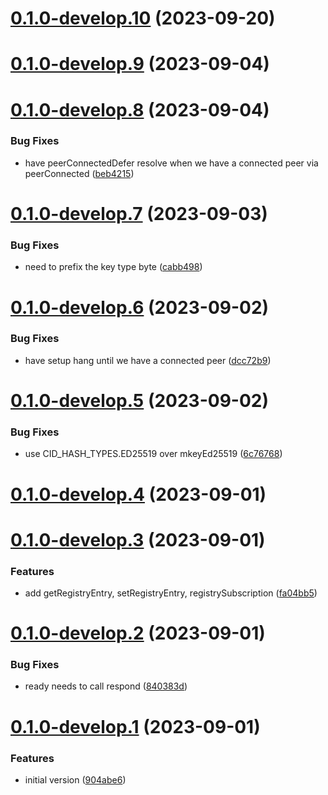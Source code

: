 # [0.1.0-develop.10](https://git.lumeweb.com/LumeWeb/kernel-s5/compare/v0.1.0-develop.9...v0.1.0-develop.10) (2023-09-20)

# [0.1.0-develop.9](https://git.lumeweb.com/LumeWeb/kernel-s5/compare/v0.1.0-develop.8...v0.1.0-develop.9) (2023-09-04)

# [0.1.0-develop.8](https://git.lumeweb.com/LumeWeb/kernel-s5/compare/v0.1.0-develop.7...v0.1.0-develop.8) (2023-09-04)


### Bug Fixes

* have peerConnectedDefer resolve when we have a connected peer via peerConnected ([beb4215](https://git.lumeweb.com/LumeWeb/kernel-s5/commit/beb42152b829196af26fc70f3189e8ade651c717))

# [0.1.0-develop.7](https://git.lumeweb.com/LumeWeb/kernel-s5/compare/v0.1.0-develop.6...v0.1.0-develop.7) (2023-09-03)


### Bug Fixes

* need to prefix the key type byte ([cabb498](https://git.lumeweb.com/LumeWeb/kernel-s5/commit/cabb498ac0e0f3322dc69a02b242bf5e498e843a))

# [0.1.0-develop.6](https://git.lumeweb.com/LumeWeb/kernel-s5/compare/v0.1.0-develop.5...v0.1.0-develop.6) (2023-09-02)


### Bug Fixes

* have setup hang until we have a connected peer ([dcc72b9](https://git.lumeweb.com/LumeWeb/kernel-s5/commit/dcc72b9cec9e7e97d3bdbcc1449fae2ae9b04552))

# [0.1.0-develop.5](https://git.lumeweb.com/LumeWeb/kernel-s5/compare/v0.1.0-develop.4...v0.1.0-develop.5) (2023-09-02)


### Bug Fixes

* use CID_HASH_TYPES.ED25519 over mkeyEd25519 ([6c76768](https://git.lumeweb.com/LumeWeb/kernel-s5/commit/6c76768fe0f735d49f13cbd13b5682dd990e088c))

# [0.1.0-develop.4](https://git.lumeweb.com/LumeWeb/kernel-s5/compare/v0.1.0-develop.3...v0.1.0-develop.4) (2023-09-01)

# [0.1.0-develop.3](https://git.lumeweb.com/LumeWeb/kernel-s5/compare/v0.1.0-develop.2...v0.1.0-develop.3) (2023-09-01)


### Features

* add getRegistryEntry, setRegistryEntry, registrySubscription ([fa04bb5](https://git.lumeweb.com/LumeWeb/kernel-s5/commit/fa04bb5e3066ed8efba083db55f31145c21f41ee))

# [0.1.0-develop.2](https://git.lumeweb.com/LumeWeb/kernel-s5/compare/v0.1.0-develop.1...v0.1.0-develop.2) (2023-09-01)


### Bug Fixes

* ready needs to call respond ([840383d](https://git.lumeweb.com/LumeWeb/kernel-s5/commit/840383d7c87037134bdc5603891c468960282fc5))

# [0.1.0-develop.1](https://git.lumeweb.com/LumeWeb/kernel-s5/compare/v0.0.1...v0.1.0-develop.1) (2023-09-01)


### Features

* initial version ([904abe6](https://git.lumeweb.com/LumeWeb/kernel-s5/commit/904abe6abd8ba91f42d77722cdfae168629cf5db))
